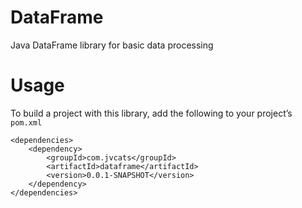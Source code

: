 # DataFrame
Java DataFrame library for basic data processing

# Usage
To build a project with this library, add the following to your project’s `pom.xml`
```
<dependencies>
    <dependency>
        <groupId>com.jvcats</groupId>
        <artifactId>dataframe</artifactId>
        <version>0.0.1-SNAPSHOT</version>
    </dependency>
</dependencies>
```
